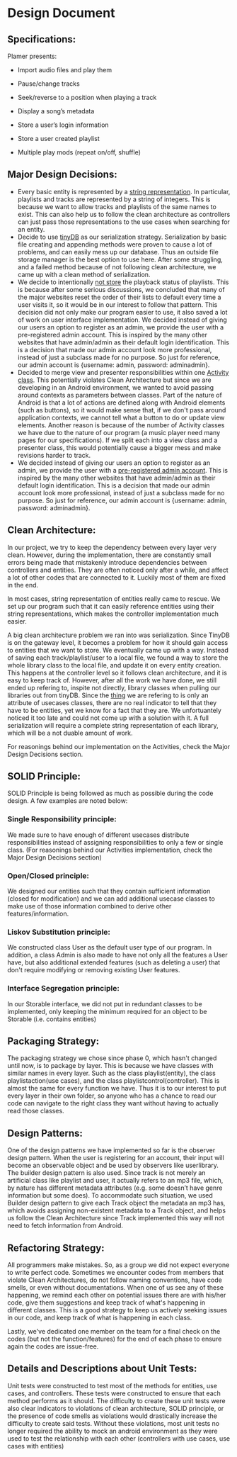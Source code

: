 # Design Document

## Specifications:

Plamer presents:

- Import audio files and play them

- Pause/change tracks

- Seek/reverse to a position when playing a track

- Display a song’s metadata

- Store a user’s login information

- Store a user created playlist

- Multiple play mods (repeat on/off, shuffle)

## Major Design Decisions:

* Every basic entity is represented by a [string representation](https://github.com/CSC207-UofT/course-project-mer/blob/593c412a4ef2bba8268424332541b8dfaa121675/app/src/main/java/com/mer/plamer/entities/Track.java#L12-L28). In particular, playlists and tracks are represented by a string of integers. This is because we want to allow tracks and playlists of the same names to exist. This can also help us to follow the clean architecture as controllers can just pass those representations to the use cases when searching for an entity.
* Decide to use [tinyDB](https://github.com/CSC207-UofT/course-project-mer/blob/335aba8fcd1f4a7b83aeb335daa2f6ac15b9cd7c/app/src/main/java/com/mer/plamer/TinyDB.java) as our serialization strategy. Serialization by basic file creating and appending methods were proven to cause a lot of problems, and can easily mess up our database. Thus an outside file storage manager is the best option to use here. After some struggling, and a failed method because of not following clean architecture, we came up with a clean method of serialization. 
* We decide to intentionally [not store](https://github.com/CSC207-UofT/course-project-mer/blob/209c1fc5f348920ffa06dc61cfdbf9b23b91d43b/app/src/main/java/com/mer/plamer/controller/PlaylistControl.java#L115-L118) the playback status of playlists. This is because after some serious discussions, we concluded that many of the major websites reset the order of their lists to default every time a user visits it, so it would be in our interest to follow that pattern. This decision did not only make our program easier to use, it also saved a lot of work on user interface implementation.
We decided instead of giving our users an option to register as an admin, we provide the user with a pre-registered admin account. This is inspired by the many other websites that have admin/admin as their default login identification. This is a decision that made our admin account look more professional, instead of just a subclass made for no purpose. So just for reference, our admin account is {username: admin, password: adminadmin}.
* Decided to merge view and presenter responsibilities within one [Activity class](https://github.com/CSC207-UofT/course-project-mer/blob/1dfb92fe40e254c8ebe375070fbfa51760200642/app/src/main/java/com/mer/plamer/PlayerActivity.java#L48-L81). This potentially violates Clean Architecture but since we are developing in an Android environment, we wanted to avoid passing around contexts as parameters between classes. Part of the nature of Android is that a lot of actions are defined along with Android elements (such as buttons), so it would make sense that, if we don't pass around application contexts, we cannot tell what a button to do or update view elements. Another reason is because of the number of Activity classes we have due to the nature of our program (a music player need many pages for our specifications). If we split each into a view class and a presenter class, this would potentially cause a bigger mess and make revisions harder to track.
* We decided instead of giving our users an option to register as an admin, we provide the user with a [pre-registered admin account](https://github.com/CSC207-UofT/course-project-mer/blob/209c1fc5f348920ffa06dc61cfdbf9b23b91d43b/app/src/main/java/com/mer/plamer/entities/UserLibrary.java#L12-L15). This is inspired by the many other websites that have admin/admin as their default login identification. This is a decision that made our admin account look more professional, instead of just a subclass made for no purpose. So just for reference, our admin account is {username: admin, password: adminadmin}.


## Clean Architecture: 

In our project, we try to keep the dependency between every layer very clean. However, during the implementation, there are constantly small errors being made that mistakenly introduce dependencies between controllers and entities. They are often noticed only after a while, and affect a lot of other codes that are connected to it. Luckily most of them are fixed in the end.

In most cases, string representation of entities really came to rescue. We set up our program such that it can easily reference entities using their string representations, which makes the controller implementation much easier.

A big clean architecture problem we ran into was serialization. Since TinyDB is on the gateway level, it becomes a problem for how it should gain access to entities that we want to store. We eventually came up with a way. Instead of saving each track/playlist/user to a local file, we found a way to store the whole library class to the local file, and update it on every entity creation. This happens at the controller level so it follows clean architecture, and it is easy to keep track of. However, after all the work we have done, we still ended up refering to, inspite not directly, library classes when pulling our libraries out from tinyDB. Since the [thing](https://github.com/CSC207-UofT/course-project-mer/blob/36ddd1e8dd74553cc63cf131f78f41195d87377d/app/src/main/java/com/mer/plamer/controller/PlaylistControl.java#L98) we are refering to is only an attribute of usecases classes, there are no real indicator to tell that they have to be entities, yet we know for a fact that they are. We unfortuantely noticed it too late and could not come up with a solution with it. A full serialization will require a complete string representation of each library, which will be a not duable amount of work.

For reasonings behind our implementation on the Activities, check the Major Design Decisions section.

## SOLID Principle:

SOLID Principle is being followed as much as possible during the code design. A few examples are noted below:  
### Single Responsibility principle: 
We made sure to have enough of different usecases distribute responsibilities instead of assigning responsibilities to only a few or single class. (For reasonings behind our Activities implementation, check the Major Design Decisions section)
### Open/Closed principle: 
We designed our entities such that they contain sufficient information (closed for modification) and we can add additional usecase classes to make use of those information combined to derive other features/information.  
### Liskov Substitution principle: 
We constructed class User as the default user type of our program. In addition, a class Admin is also made to have not only all the features a User have, but also additional extended features (such as deleting a user) that don't require modifying or removing existing User features.  
### Interface Segregation principle: 
In our Storable interface, we did not put in redundant classes to be implemented, only keeping the minimum required for an object to be Storable (i.e. contains entities)


## Packaging Strategy:

The packaging strategy we chose since phase 0, which hasn't changed until now, is to package by layer. This is because we have classes with similar names in every layer. Such as the class playlist(entity), the class playlistaction(use cases), and the class playlistcontrol(controller). This is almost the same for every function we have. Thus it is to our interest to put every layer in their own folder, so anyone who has a chance to read our code can navigate to the right class they want without having to actually read those classes.

## Design Patterns:

One of the design patterns we have implemented so far is the observer design pattern. When the user is registering for an account, their input will become an observable object and be used by observers like userlibrary.  The builder design pattern is also used. Since track is not merely an artificial class like playlist and user, it actually refers to an mp3 file, which, by nature has different metadata attributes (e.g. some doesn’t have genre information but some does). To accommodate such situation, we used Builder design pattern to give each Track object the metadata an mp3 has, which avoids assigning non-existent metadata to a Track object, and helps us follow the Clean Architecture since Track implemented this way will not need to fetch information from Android.

## Refactoring Strategy:

All programmers make mistakes. So, as a group we did not expect everyone to write perfect code. Sometimes we encounter codes from members that violate Clean Architectures, do not follow naming conventions, have code smells, or even without documentations. When one of us see any of these happening, we remind each other on potential issues there are with his/her code, give them suggestions and keep track of what's happening in different classes. This is a good strategy to keep us actively seeking issues in our code, and keep track of what is happening in each class.  

Lastly, we've dedicated one member on the team for a final check on the codes (but not the function/features) for the end of each phase to ensure again the codes are issue-free.

## Details and Descriptions about Unit Tests:
Unit tests were constructed to test most of the methods for entities, use cases, and controllers. These tests were constructed to ensure that each method performs as it should. The difficulty to create these unit tests were also clear indicators to violations of clean architecture, SOLID principle, or the presence of code smells as violations would drastically increase the difficulty to create said tests. Without these violations, most unit tests no longer required the ability to mock an android environment as they were used to test the relationship with each other (controllers with use cases, use cases with entities)
